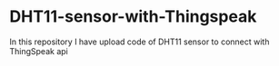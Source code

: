 # DHT11-sensor-with-Thingspeak
In this repository I have upload code of DHT11 sensor to connect with ThingSpeak api
